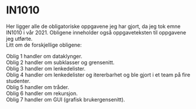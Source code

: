 # IN1010
Her ligger alle de obligatoriske oppgavene jeg har gjort, da jeg tok emne IN1010 i vår 2021.
Obligene inneholder også oppgaveteksten til oppgavene jeg utførte. <br />
Litt om de forskjellige obligene:

Oblig 1 handler om dataklynger. <br />
Oblig 2 handler om subklasser og grensenitt. <br />
Oblig 3 handler om lenkedelister. <br />
Oblig 4 handler om lenkedelister og itererbarhet og ble gjort i et team på fire studenter. <br />
Oblig 5 handler om tråder. <br />
Oblig 6 handler om rekursjon. <br />
Oblig 7 handler om GUI (grafisk brukergensenitt). <br />
